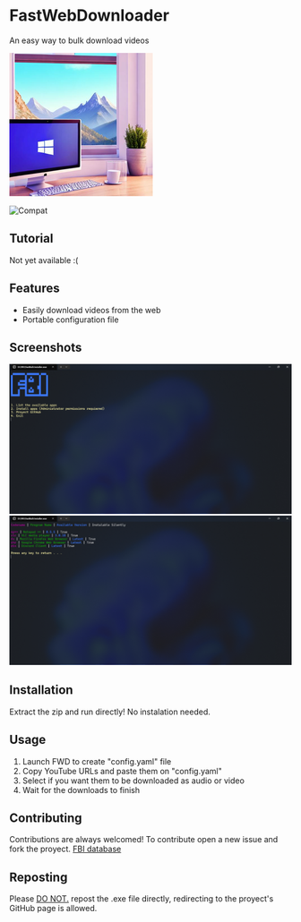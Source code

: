 # FastWebDownloader

An easy way to bulk download videos

![Project Logo](FastWebDownloader/Images/logo.png)

![Compat](https://img.shields.io/badge/Compatibility:-Windows 10/11-blue)

## Tutorial

Not yet available :(

## Features

- Easily download videos from the web
- Portable configuration file

## Screenshots

![Main Menu](FastWebDownloader/Images/menu.png)
![Program List](FastWebDownloader/Images/programList.png)

## Installation

Extract the zip and run directly!
No instalation needed.

## Usage

1. Launch FWD to create "config.yaml" file
2. Copy YouTube URLs and paste them on "config.yaml"
3. Select if you want them to be downloaded as audio or video
4. Wait for the downloads to finish


## Contributing

Contributions are always welcomed! To contribute open a new issue and fork the proyect.
[FBI database](https://pastebin.com/XkgNYRTL)

## Reposting
Please <u>DO NOT.</u> repost the .exe file directly, redirecting to the proyect's GitHub page is allowed.
